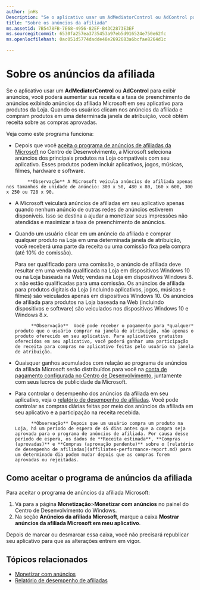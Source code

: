 ```yaml
---
author: jnHs
Description: "Se o aplicativo usar um AdMediatorControl ou AdControl para exibir anúncios, você poderá aumentar sua taxa de preenchimento de anúncios e receita exibindo nele os anúncios da afiliada Microsoft."
title: "Sobre os anúncios da afiliada"
ms.assetid: 7B5478FB-7E68-4956-82EF-B43C2873E3EF
ms.sourcegitcommit: 6530fa257ea3735453a97eb5d916524e750e62fc
ms.openlocfilehash: 0ac051d5774dadde48e2692683a6bcfae8264d1c

---
```


# Sobre os anúncios da afiliada

Se o aplicativo usar um **AdMediatorControl** ou **AdControl** para exibir anúncios, você poderá aumentar sua receita e a taxa de preenchimento de anúncios exibindo anúncios da afiliada Microsoft em seu aplicativo para produtos da Loja. Quando os usuários clicam nos anúncios da afiliada e compram produtos em uma determinada janela de atribuição, você obtém receita sobre as compras aprovadas.

Veja como este programa funciona:

* Depois que você [aceita o programa de anúncios de afiliadas da Microsoft](#how-to-opt-in-to-affiliate-ads) no Centro de Desenvolvimento, a Microsoft seleciona anúncios dos principais produtos na Loja compatíveis com seu aplicativo. Esses produtos podem incluir aplicativos, jogos, músicas, filmes, hardware e software.

 > 
            **Observação** A Microsoft veicula anúncios de afiliada apenas nos tamanhos de unidade de anúncio: 300 x 50, 480 x 80, 160 x 600, 300 x 250 ou 728 x 90.

* A Microsoft veiculará anúncios de afiliadas em seu aplicativo apenas quando nenhum anúncio de outras redes de anúncios estiverem disponíveis. Isso se destina a ajudar a monetizar seus impressões não atendidas e maximizar a taxa de preenchimento de anúncios.
* Quando um usuário clicar em um anúncio da afiliada e comprar qualquer produto na Loja em uma determinada janela de atribuição, você receberá uma parte da receita ou uma comissão fixa pela compra (até 10% de comissão). 
  
  Para ser qualificado para uma comissão, o anúncio de afiliada deve resultar em uma venda qualificada na Loja em dispositivos Windows 10 ou na Loja baseada na Web; vendas na Loja em dispositivos Windows 8. x não estão qualificadas para uma comissão. Os anúncios de afiliada para produtos digitais da Loja (incluindo aplicativos, jogos, músicas e filmes) são veiculados apenas em dispositivos Windows 10. Os anúncios de afiliada para produtos na Loja baseada na Web (incluindo dispositivos e software) são veiculados nos dispositivos Windows 10 e Windows 8.x.

    > 
            **Observação**  Você pode receber o pagamento para *qualquer* produto que o usuário comprar na janela de atribuição, não apenas o produto oferecido em seu aplicativo. Para aplicativos gratuitos oferecidos em seu aplicativo, você poderá ganhar uma participação de receita para compras no aplicativo feitas pelo usuário na janela de atribuição.

* Quaisquer ganhos acumulados com relação ao programa de anúncios da afiliada Microsoft serão distribuídos para você na [conta de pagamento configurada no Centro de Desenvolvimento](setting-up-your-payout-account-and-tax-forms.md), juntamente com seus lucros de publicidade da Microsoft.
* Para controlar o desempenho dos anúncios da afiliada em seu aplicativo, veja o [relatório de desempenho de afiliadas](affiliates-performance-report.md). Você pode controlar as compras diárias feitas por meio dos anúncios da afiliada em seu aplicativo e a participação na receita recebida.  

  > 
            **Observação** Depois que um usuário compra um produto na Loja, há um período de espera de 45 dias antes que a compra seja aprovada para o programa de anúncios de afiliada. Por causa desse período de espera, os dados de **Receita estimada**, **Compras (aprovadas)** e **Compras (aprovação pendente)** sobre o [relatório de desempenho de afiliadas](affiliates-performance-report.md) para um determinado dia podem mudar depois que as compras forem aprovadas ou rejeitadas.

## Como aceitar o programa de anúncios da afiliada

Para aceitar o programa de anúncios da afiliada Microsoft:

1. Vá para a página **Monetização**&gt;**Monetizar com anúncios** no painel do Centro de Desenvolvimento do Windows.
2. Na seção **Anúncios da afiliada Microsoft**, marque a caixa **Mostrar anúncios da afiliada Microsoft em meu aplicativo**.

Depois de marcar ou desmarcar essa caixa, você não precisará republicar seu aplicativo para que as alterações entrem em vigor.


## Tópicos relacionados


* [Monetizar com anúncios](monetize-with-ads.md)
* [Relatório de desempenho de afiliadas](affiliates-performance-report.md)



<!--HONumber=Jun16_HO4-->


